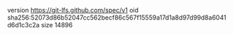 version https://git-lfs.github.com/spec/v1
oid sha256:52073d86b52047cc562becf86c567f15559a17d1a8d97d99d8a6041d6d1c3c2a
size 14896
